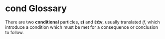 # cond Glossary

There are two **conditional** particles, **εἰ** and **ἐάν**, usually translated *if*, which introduce a condition which must be met for a consequence or conclusion to follow.
